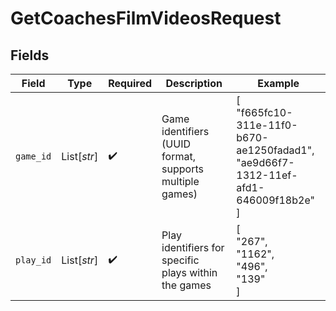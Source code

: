 # GetCoachesFilmVideosRequest


## Fields

| Field                                                                              | Type                                                                               | Required                                                                           | Description                                                                        | Example                                                                            |
| ---------------------------------------------------------------------------------- | ---------------------------------------------------------------------------------- | ---------------------------------------------------------------------------------- | ---------------------------------------------------------------------------------- | ---------------------------------------------------------------------------------- |
| `game_id`                                                                          | List[*str*]                                                                        | :heavy_check_mark:                                                                 | Game identifiers (UUID format, supports multiple games)                            | [<br/>"f665fc10-311e-11f0-b670-ae1250fadad1",<br/>"ae9d66f7-1312-11ef-afd1-646009f18b2e"<br/>] |
| `play_id`                                                                          | List[*str*]                                                                        | :heavy_check_mark:                                                                 | Play identifiers for specific plays within the games                               | [<br/>"267",<br/>"1162",<br/>"496",<br/>"139"<br/>]                                |